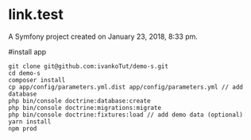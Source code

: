 link.test
=========

A Symfony project created on January 23, 2018, 8:33 pm.


#install app
```
git clone git@github.com:ivankoTut/demo-s.git
cd demo-s
composer install
cp app/config/parameters.yml.dist app/config/parameters.yml // add database
php bin/console doctrine:database:create
php bin/console doctrine:migrations:migrate
php bin/console doctrine:fixtures:load // add demo data (optional)
yarn install
npm prod
```